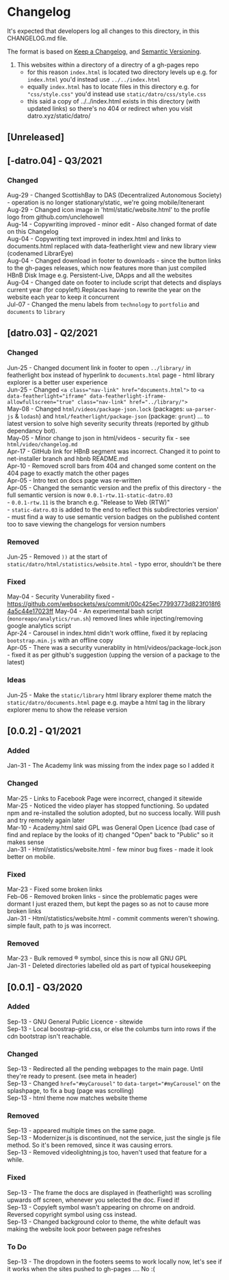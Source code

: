 # Changelog
It's expected that developers log all changes to this directory, in this CHANGELOG.md file.

The format is based on [Keep a Changelog](https://keepachangelog.com/en/1.0.0/),
and [Semantic Versioning](https://semver.org/spec/v2.0.0.html).

1. This websites within a directory of a directry of a gh-pages repo
   - for this reason `index.html` is located two directory levels up e.g. for `index.html` you'd instead use `../../index.html`  
   - equally `index.html` has to locate files in this directory e.g. for `"css/style.css"` you'd instead use `static/datro/css/style.css`  
   - this said a copy of ../../index.html exists in this directory (with updated links) so there's no 404 or redirect when you visit datro.xyz/static/datro/    

## [Unreleased]

## [-datro.04] - Q3/2021

### Changed
Aug-29 - Changed ScottishBay to DAS (Decentralized Autonomous Society) - operation is no longer stationary/static, we're going mobile/itenerant   
Aug-29 - Changed icon image in 'html/static/website.html' to the profile logo from github.com/unclehowell   
Aug-14 - Copywriting improved - minor edit - Also changed format of date on this Changelog    
Aug-04 - Copywriting text improved in index.html and links to documents.html replaced with data-featherlight view and new library view (codenamed LibrarEye)     
Aug-04 - Changed download in footer to downloads - since the button links to the gh-pages releases, which now features more than just compiled HBnB Disk Image e.g. Persistent-Live, DApps and all the websites   
Aug-04 - Changed date on footer to include script that detects and displays current year (for copyleft).Replaces having to rewrite the year on the website each year to keep it concurrent   
Jul-07 - Changed the menu labels from `technology` to `portfolio` and `documents` to `library`  
 

## [datro.03] - Q2/2021

### Changed
Jun-25 - Changed document link in footer to open `../library/` in featherlight box instead of hyperlink to `documents.html` page - html library explorer is a better user experience   
Jun-25 - Changed `<a class="nav-link" href="documents.html">` to `<a data-featherlight="iframe" data-featherlight-iframe-allowfullscreen="true" class="nav-link" href="../library/">`  
May-08 - Changed `html/videos/package-json.lock` (packages: `ua-parser-js` & `lodash`) and `html/featherlight/package-json` (package: `grunt`) ... to latest version to solve high severity security threats (reported by github dependancy bot).  
May-05 - Minor change to json in html/videos - security fix - see `html/video/changelog.md`  
Apr-17 - GitHub link for HBnB segment was incorrect. Changed it to point to net-installer branch and hbnb README.md   
Apr-10 - Removed scroll bars from 404 and changed some content on the 404 page to exactly match the other pages  
Apr-05 - Intro text on docs page was re-written  
Apr-05 - Changed the semantic version and the prefix of this directory - the full semantic version is now `0.0.1-rtw.11-static-datro.03`  
       - `0.0.1-rtw.11` is the branch e.g. "Release to Web (RTW)"  
       - `static-datro.03` is added to the end to reflect this subdirectories version'  
       -  must find a way to use semantic version badges on the published content too to save viewing the changelogs for version numbers   

### Removed
Jun-25 - Removed `))` at the start of `static/datro/html/statistics/website.html` - typo error, shouldn't be there   


### Fixed
May-04 - Security Vunerability fixed - https://github.com/websockets/ws/commit/00c425ec77993773d823f018f64a5c44e17023ff
May-04 - An experimental bash script (`monoreapo/analytics/run.sh`) removed lines while injecting/removing google analytics script  
Apr-24 - Carousel in index.html didn't work offline, fixed it by replacing `bootstrap.min.js` with an offline copy  
Apr-05 - There was a security vunerablity in html/videos/package-lock.json - fixed it as per github's suggestion (upping the version of a package to the latest)  


### Ideas

Jun-25 - Make the `static/library` html library explorer theme match the `static/datro/documents.html` page e.g. maybe a html tag in the library explorer menu to show the release version   

## [0.0.2] - Q1/2021

### Added
Jan-31 - The Academy link was missing from the index page so I added it  

### Changed
Mar-25 - Links to Facebook Page were incorrect, changed it sitewide  
Mar-25 - Noticed the video player has stopped functioning. So updated npm and re-installed the solution adopted, but no success locally. Will push and try remotely again later  
Mar-10 - Academy.html said GPL was General Open Licence (bad case of find and replace by the looks of it) changed "Open" back to "Public" so it makes sense  
Jan-31 - Html/statistics/website.html - few minor bug fixes - made it look better on mobile.   

### Fixed
Mar-23 - Fixed some broken links  
Feb-06 - Removed broken links - since the problematic pages were dormant I just erazed them, but kept the pages so as not to cause more broken links  
Jan-31 - Html/statistics/website.html - commit comments weren't showing. simple fault, path to js was incorrect.   

### Removed
Mar-23 - Bulk removed ® symbol, since this is now all GNU GPL   
Jan-31 - Deleted directories labelled old as part of typical housekeeping   


## [0.0.1] - Q3/2020

### Added
Sep-13 - GNU General Public Licence - sitewide  
Sep-13 - Local boostrap-grid.css, or else the columbs turn into rows if the cdn bootstrap isn't reachable.  

### Changed
Sep-13 - Redirected all the pending webpages to the main page. Until they're ready to present. (see meta in header)  
Sep-13 - Changed `href="#myCarousel"` to `data-target="#myCarousel"` on the splashpage, to fix a bug (page was scrolling)  
Sep-13 - html theme now matches website theme  

### Removed
Sep-13 - <link href="https://www.f-cdn.com/assets/bundles/jquery-4df54fac.js" rel="preload"> appeared multiple times on the same page.  
Sep-13 - Modernizer.js is discontinued, not the service, just the single js file method. So it's been removed, since it was causing errors.  
Sep-13 - Removed videolightning.js too, haven't used that feature for a while.  

### Fixed
Sep-13 - The frame the docs are displayed in (featherlight) was scrolling upwards off screen, whenever you selected the doc. Fixed it!  
Sep-13 - Copyleft symbol wasn't appearing on chrome on android. Reversed copyright symbol using css instead.   
Sep-13 - Changed background color to theme, the white default was making the website look poor between page refreshes  

### To Do
Sep-13 - The dropdown in the footers seems to work locally now, let's see if it works when the sites pushed to gh-pages .... No :(  
